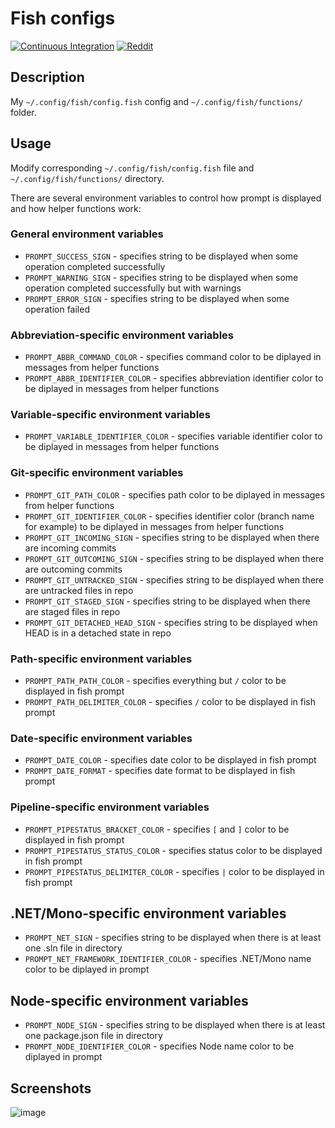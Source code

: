 # Fish configs

[![Continuous Integration](https://github.com/Console-Utils/fish-configs/actions/workflows/ci.yml/badge.svg)](https://github.com/Console-Utils/fish-configs/actions/workflows/ci.yml) [![Reddit](https://img.shields.io/badge/Fish%20configs%20suggestions-r%2Ffishshell-brightgreen)](https://www.reddit.com/r/fishshell/comments/qke3i2/fish_configs_suggestions/)

## Description

My `~/.config/fish/config.fish` config and `~/.config/fish/functions/` folder.

## Usage

Modify corresponding `~/.config/fish/config.fish` file and `~/.config/fish/functions/` directory.

There are several environment variables to control how prompt is displayed and how helper functions work:

### General environment variables

- `PROMPT_SUCCESS_SIGN` - specifies string to be displayed when some operation completed successfully
- `PROMPT_WARNING_SIGN` - specifies string to be displayed when some operation completed successfully but with warnings
- `PROMPT_ERROR_SIGN` - specifies string to be displayed when some operation failed

### Abbreviation-specific environment variables

- `PROMPT_ABBR_COMMAND_COLOR` - specifies command color to be diplayed in messages from helper functions
- `PROMPT_ABBR_IDENTIFIER_COLOR` - specifies abbreviation identifier color to be diplayed in messages from helper functions

### Variable-specific environment variables

- `PROMPT_VARIABLE_IDENTIFIER_COLOR` - specifies variable identifier color to be diplayed in messages from helper functions

### Git-specific environment variables

- `PROMPT_GIT_PATH_COLOR` - specifies path color to be diplayed in messages from helper functions
- `PROMPT_GIT_IDENTIFIER_COLOR` - specifies identifier color (branch name for example) to be diplayed in messages from helper functions
- `PROMPT_GIT_INCOMING_SIGN` - specifies string to be displayed when there are incoming commits
- `PROMPT_GIT_OUTCOMING_SIGN` - specifies string to be displayed when there are outcoming commits
- `PROMPT_GIT_UNTRACKED_SIGN` - specifies string to be displayed when there are untracked files in repo
- `PROMPT_GIT_STAGED_SIGN` - specifies string to be displayed when there are staged files in repo
- `PROMPT_GIT_DETACHED_HEAD_SIGN` - specifies string to be displayed when HEAD is in a detached state in repo

### Path-specific environment variables

- `PROMPT_PATH_PATH_COLOR` - specifies everything but `/` color to be displayed in fish prompt
- `PROMPT_PATH_DELIMITER_COLOR` - specifies `/` color to be displayed in fish prompt

### Date-specific environment variables

- `PROMPT_DATE_COLOR` - specifies date color to be displayed in fish prompt
- `PROMPT_DATE_FORMAT` - specifies date format to be displayed in fish prompt

### Pipeline-specific environment variables

- `PROMPT_PIPESTATUS_BRACKET_COLOR` - specifies `[` and `]` color to be displayed in fish prompt
- `PROMPT_PIPESTATUS_STATUS_COLOR` - specifies status color to be displayed in fish prompt
- `PROMPT_PIPESTATUS_DELIMITER_COLOR` - specifies `|` color to be displayed in fish prompt

## .NET/Mono-specific environment variables

- `PROMPT_NET_SIGN` - specifies string to be displayed when there is at least one .sln file in directory
- `PROMPT_NET_FRAMEWORK_IDENTIFIER_COLOR` - specifies .NET/Mono name color to be diplayed in prompt

## Node-specific environment variables

- `PROMPT_NODE_SIGN` - specifies string to be displayed when there is at least one package.json file in directory
- `PROMPT_NODE_IDENTIFIER_COLOR` - specifies Node name color to be diplayed in prompt

## Screenshots

![image](https://user-images.githubusercontent.com/42812113/139679164-390f9192-3c29-4760-88ed-cebe9af8be06.png)
